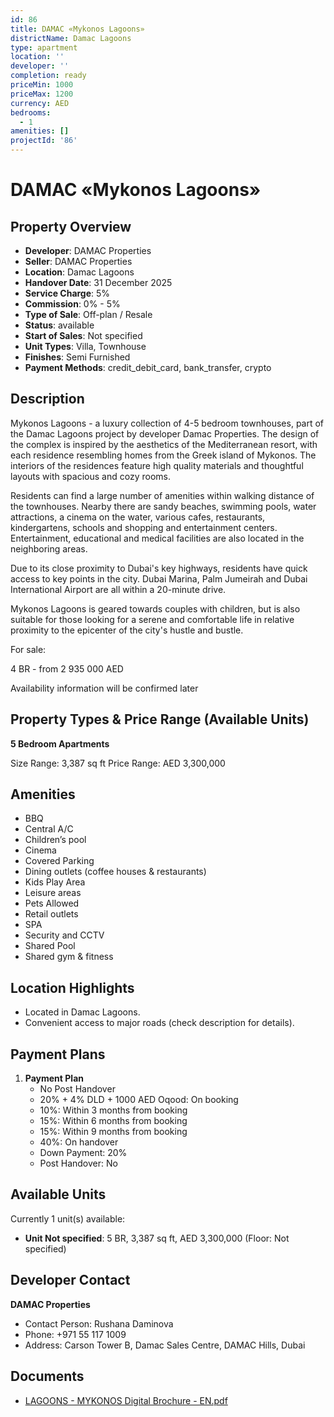 ```yaml
---
id: 86
title: DAMAC «Mykonos Lagoons»
districtName: Damac Lagoons
type: apartment
location: ''
developer: ''
completion: ready
priceMin: 1000
priceMax: 1200
currency: AED
bedrooms:
  - 1
amenities: []
projectId: '86'
---
```


# DAMAC «Mykonos Lagoons»

## Property Overview
- **Developer**: DAMAC Properties
- **Seller**: DAMAC Properties
- **Location**: Damac Lagoons
- **Handover Date**: 31 December 2025
- **Service Charge**: 5%
- **Commission**: 0% - 5%
- **Type of Sale**: Off-plan / Resale
- **Status**: available
- **Start of Sales**: Not specified
- **Unit Types**: Villa, Townhouse
- **Finishes**: Semi Furnished
- **Payment Methods**: credit_debit_card, bank_transfer, crypto

## Description
Mykonos Lagoons - a luxury collection of 4-5 bedroom townhouses, part of the Damac Lagoons project by developer Damac Properties. The design of the complex is inspired by the aesthetics of the Mediterranean resort, with each residence resembling homes from the Greek island of Mykonos. The interiors of the residences feature high quality materials and thoughtful layouts with spacious and cozy rooms.

 Residents can find a large number of amenities within walking distance of the townhouses. Nearby there are sandy beaches, swimming pools, water attractions, a cinema on the water, various cafes, restaurants, kindergartens, schools and shopping and entertainment centers. Entertainment, educational and medical facilities are also located in the neighboring areas.

 Due to its close proximity to Dubai's key highways, residents have quick access to key points in the city. Dubai Marina, Palm Jumeirah and Dubai International Airport are all within a 20-minute drive. 

 Mykonos Lagoons is geared towards couples with children, but is also suitable for those looking for a serene and comfortable life in relative proximity to the epicenter of the city's hustle and bustle.

For sale:

4 BR - from 2 935 000 AED

Availability information will be confirmed later

## Property Types & Price Range (Available Units)
**5 Bedroom Apartments**

Size Range: 3,387 sq ft
Price Range: AED 3,300,000

## Amenities
- BBQ
- Central A/C
- Children’s pool
- Cinema
- Covered Parking
- Dining outlets  (coffee houses & restaurants)
- Kids Play Area
- Leisure areas
- Pets Allowed
- Retail outlets
- SPA
- Security and CCTV
- Shared Pool
- Shared gym & fitness

## Location Highlights
- Located in Damac Lagoons.
- Convenient access to major roads (check description for details).

## Payment Plans
1. **Payment Plan**
   - No Post Handover
   - 20% + 4% DLD + 1000 AED Oqood: On booking
   - 10%: Within 3 months from booking
   - 15%: Within 6 months from booking
   - 15%: Within 9 months from booking
   - 40%: On handover
   - Down Payment: 20%
   - Post Handover: No

## Available Units
Currently 1 unit(s) available:
- **Unit Not specified**: 5 BR, 3,387 sq ft, AED 3,300,000 (Floor: Not specified)

## Developer Contact
**DAMAC Properties**
- Contact Person: Rushana Daminova
- Phone: +971 55 117 1009
- Address: Carson Tower B, Damac Sales Centre, DAMAC Hills, Dubai

## Documents
- [LAGOONS - MYKONOS Digital Brochure - EN.pdf](https://cdn.geniemap.net/2024/01/05/1R97KbjeRUhzaBHMCmRXGXVuSTWAI3MxRLnmrNPC.pdf)
